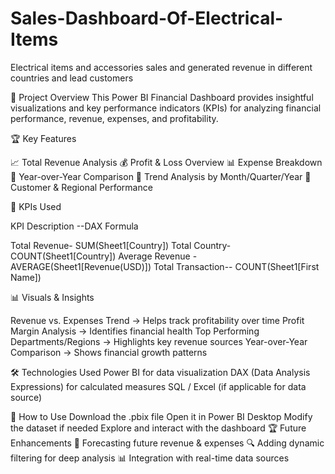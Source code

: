 # Sales-Dashboard-Of-Electrical-Items
Electrical items and accessories sales and generated revenue in different countries and lead customers

📌 Project Overview
This Power BI Financial Dashboard provides insightful visualizations and key performance indicators (KPIs) for analyzing financial performance, revenue, expenses, and profitability.

🏆 Key Features

📈 Total Revenue Analysis
💰 Profit & Loss Overview
📊 Expense Breakdown
📍 Year-over-Year Comparison
📅 Trend Analysis by Month/Quarter/Year
🏢 Customer & Regional Performance


🔑 KPIs Used

KPI	Description	--DAX Formula 

Total Revenue-	SUM(Sheet1[Country])
Total Country-	COUNT(Sheet1[Country])
Average Revenue - AVERAGE(Sheet1[Revenue(USD)])
Total Transaction--	COUNT(Sheet1[First Name])

📊 Visuals & Insights

Revenue vs. Expenses Trend → Helps track profitability over time
Profit Margin Analysis → Identifies financial health
Top Performing Departments/Regions → Highlights key revenue sources
Year-over-Year Comparison → Shows financial growth patterns


🛠️ Technologies Used
Power BI for data visualization
DAX (Data Analysis Expressions) for calculated measures
SQL / Excel (if applicable for data source)

🚀 How to Use
Download the .pbix file
Open it in Power BI Desktop
Modify the dataset if needed
Explore and interact with the dashboard
🏆 Future Enhancements
📌 Forecasting future revenue & expenses
🔍 Adding dynamic filtering for deep analysis
📊 Integration with real-time data sources
